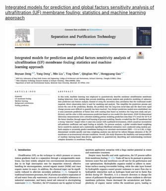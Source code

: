 [Integrated models for prediction and global factors sensitivity analysis of ultrafiltration (UF) membrane fouling: statistics and machine learning approach](https://doi.org/10.1016/j.seppur.2023.123326)

![img.png](img.png)